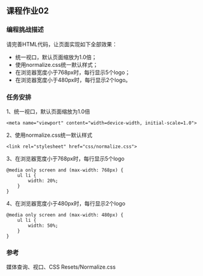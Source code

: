 ## 课程作业02

### 编程挑战描述

请完善HTML代码，让页面实现如下全部效果：

* 统一视口，默认页面缩放为1.0倍；
* 使用normalize.css统一默认样式；
* 在浏览器宽度小于768px时，每行显示5个logo；
* 在浏览器宽度小于480px时，每行显示2个logo。


### 任务安排

1、统一视口，默认页面缩放为1.0倍

```
<meta name="viewport" content="width=device-width, initial-scale=1.0">
```

2、使用normalize.css统一默认样式

```
<link rel="stylesheet" href="css/normalize.css">
```

3、在浏览器宽度小于768px时，每行显示5个logo

```
@media only screen and (max-width: 768px) {
    ul li {
        width: 20%;
    }
}
```

4、在浏览器宽度小于480px时，每行显示2个logo

```
@media only screen and (max-width: 480px) {
    ul li {
        width: 50%;
    }
}
```

### 参考

媒体查询、视口、CSS Resets/Normalize.css
